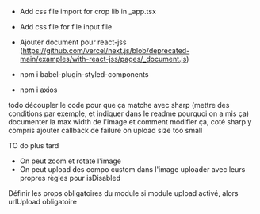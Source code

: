 - Add css file import for crop lib in \_app.tsx

- Add css file for file input file

- Ajouter document pour react-jss (https://github.com/vercel/next.js/blob/deprecated-main/examples/with-react-jss/pages/_document.js)
- npm i babel-plugin-styled-components
- npm i axios

todo
découpler le code pour que ça matche avec sharp (mettre des conditions par exemple, et indiquer dans le readme pourquoi on a mis ça)
documenter la max width de l'image et comment modifier ça, coté sharp y compris
ajouter callback de failure on upload size too small

TO do plus tard

- On peut zoom et rotate l'image
- On peut upload des compo custom dans l'image uploader avec leurs propres règles pour isDisabled

Définir les props obligatoires du module
si module upload activé, alors urlUpload obligatoire

